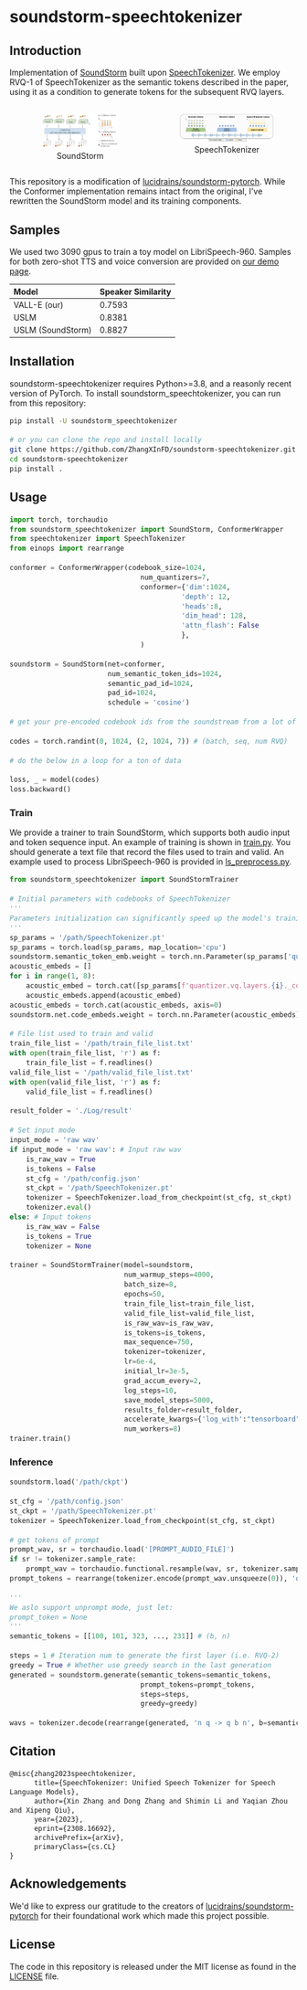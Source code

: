 # soundstorm-speechtokenizer

## Introduction
Implementation of [SoundStorm](https://arxiv.org/abs/2305.09636) built upon [SpeechTokenizer](https://github.com/ZhangXInFD/SpeechTokenizer). We employ RVQ-1 of SpeechTokenizer as the semantic tokens described in the paper, using it as a condition to generate tokens for the subsequent RVQ layers.
<div style="display: flex; text-align: center;">
  <figure style="flex: 1; padding-right: 5px;">
    <img src="images/soundstorm.png" alt="SoundStorm" width="80%" />
    <figcaption> SoundStorm </figcaption>
  </figure>
  <figure style="flex: 1; padding-left: 5px;">
    <img src="images/speechtokenizer.png" alt="SpeechTokenizer" width="120%" />
    <figcaption> SpeechTokenizer </figcaption>
  </figure>
</div>


This repository is a modification of [lucidrains/soundstorm-pytorch](https://github.com/lucidrains/soundstorm-pytorch). While the Conformer implementation remains intact from the original, I've rewritten the SoundStorm model and its training components.

## Samples

We used two 3090 gpus to train a toy model on LibriSpeech-960. Samples for both zero-shot TTS and voice conversion are provided on [our demo page](https://0nutation.github.io/SpeechTokenizer.github.io/).

| Model| Speaker Similarity|
|:----|:----|
|VALL-E (our)| 0.7593|
|USLM| 0.8381|
|USLM (SoundStorm)| 0.8827|

## Installation

soundstorm-speechtokenizer requires Python>=3.8, and a reasonly recent version of PyTorch.
To install soundstorm_speechtokenizer, you can run from this repository:
```bash
pip install -U soundstorm_speechtokenizer

# or you can clone the repo and install locally
git clone https://github.com/ZhangXInFD/soundstorm-speechtokenizer.git
cd soundstorm-speechtokenizer
pip install .
```

## Usage
```python
import torch, torchaudio
from soundstorm_speechtokenizer import SoundStorm, ConformerWrapper
from speechtokenizer import SpeechTokenizer
from einops import rearrange

conformer = ConformerWrapper(codebook_size=1024,
                                num_quantizers=7,
                                conformer={'dim':1024, 
                                          'depth': 12, 
                                          'heads':8, 
                                          'dim_head': 128, 
                                          'attn_flash': False
                                          },
                                )

soundstorm = SoundStorm(net=conformer,
                        num_semantic_token_ids=1024,
                        semantic_pad_id=1024,
                        pad_id=1024,
                        schedule = 'cosine')

# get your pre-encoded codebook ids from the soundstream from a lot of raw audio

codes = torch.randint(0, 1024, (2, 1024, 7)) # (batch, seq, num RVQ)

# do the below in a loop for a ton of data

loss, _ = model(codes)
loss.backward()

```
### Train
We provide a trainer to train SoundStorm, which supports both audio input and token sequence input. An example of training is shown in [train.py](train.py). You should generate a text file that record the files used to train and valid. An example used to process LibriSpeech-960 is provided in [ls_preprocess.py](ls_preprocess.py).

```python
from soundstorm_speechtokenizer import SoundStormTrainer

# Initial parameters with codebooks of SpeechTokenizer
'''
Parameters initialization can significantly speed up the model's training.
'''
sp_params = '/path/SpeechTokenizer.pt'
sp_params = torch.load(sp_params, map_location='cpu')
soundstorm.semantic_token_emb.weight = torch.nn.Parameter(sp_params['quantizer.vq.layers.0._codebook.embed'])
acoustic_embeds = []
for i in range(1, 8):
    acoustic_embed = torch.cat([sp_params[f'quantizer.vq.layers.{i}._codebook.embed'], torch.zeros(1,1024)], axis=0)
    acoustic_embeds.append(acoustic_embed)
acoustic_embeds = torch.cat(acoustic_embeds, axis=0)
soundstorm.net.code_embeds.weight = torch.nn.Parameter(acoustic_embeds)

# File list used to train and valid 
train_file_list = '/path/train_file_list.txt'
with open(train_file_list, 'r') as f:
    train_file_list = f.readlines()
valid_file_list = '/path/valid_file_list.txt'
with open(valid_file_list, 'r') as f:
    valid_file_list = f.readlines()

result_folder = './Log/result'

# Set input mode
input_mode = 'raw wav'
if input_mode = 'raw wav': # Input raw wav
    is_raw_wav = True
    is_tokens = False
    st_cfg = '/path/config.json'
    st_ckpt = '/path/SpeechTokenizer.pt'  
    tokenizer = SpeechTokenizer.load_from_checkpoint(st_cfg, st_ckpt)
    tokenizer.eval()
else: # Input tokens
    is_raw_wav = False
    is_tokens = True
    tokenizer = None

trainer = SoundStormTrainer(model=soundstorm,
                            num_warmup_steps=4000,
                            batch_size=8,
                            epochs=50,
                            train_file_list=train_file_list,
                            valid_file_list=valid_file_list,
                            is_raw_wav=is_raw_wav,
                            is_tokens=is_tokens,
                            max_sequence=750,
                            tokenizer=tokenizer,
                            lr=6e-4,
                            initial_lr=3e-5,
                            grad_accum_every=2,
                            log_steps=10,
                            save_model_steps=5000,
                            results_folder=result_folder,
                            accelerate_kwargs={'log_with':"tensorboard",'project_dir':f'{result_folder}'},
                            num_workers=8)
trainer.train()

```
### Inference
```python
soundstorm.load('/path/ckpt')                       

st_cfg = '/path/config.json'
st_ckpt = '/path/SpeechTokenizer.pt'  
tokenizer = SpeechTokenizer.load_from_checkpoint(st_cfg, st_ckpt)

# get tokens of prompt
prompt_wav, sr = torchaudio.load('[PROMPT_AUDIO_FILE]')
if sr != tokenizer.sample_rate:
    prompt_wav = torchaudio.functional.resample(wav, sr, tokenizer.sample_rate)
prompt_tokens = rearrange(tokenizer.encode(prompt_wav.unsqueeze(0)), 'q b n -> b n q')

'''
We aslo support unprompt mode, just let:
prompt_token = None
'''
semantic_tokens = [[100, 101, 323, ..., 231]] # (b, n)

steps = 1 # Iteration num to generate the first layer (i.e. RVQ-2)
greedy = True # Whether use greedy search in the last generation
generated = soundstorm.generate(semantic_tokens=semantic_tokens,
                                prompt_tokens=prompt_tokens,
                                steps=steps,
                                greedy=greedy) 

wavs = tokenizer.decode(rearrange(generated, 'n q -> q b n', b=semantic_tokens.size(0))) # wav: (b, 1, t)
```
## Citation
```Tex
@misc{zhang2023speechtokenizer,
      title={SpeechTokenizer: Unified Speech Tokenizer for Speech Language Models}, 
      author={Xin Zhang and Dong Zhang and Shimin Li and Yaqian Zhou and Xipeng Qiu},
      year={2023},
      eprint={2308.16692},
      archivePrefix={arXiv},
      primaryClass={cs.CL}
}
```
## Acknowledgements
We'd like to express our gratitude to the creators of [lucidrains/soundstorm-pytorch](https://github.com/lucidrains/soundstorm-pytorch) for their foundational work which made this project possible.

## License
The code in this repository is released under the MIT license as found in the
[LICENSE](LICENSE) file.